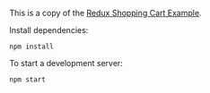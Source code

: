 This is a copy of the [Redux Shopping Cart Example](https://github.com/reactjs/redux/tree/master/examples/shopping-cart).

Install dependencies:

```
npm install
```
To start a development server:

```
npm start
```